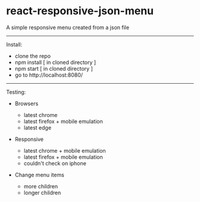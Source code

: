 # react-responsive-json-menu
A simple responsive menu created from a json file

-------------

Install:

- clone the repo
- npm install [ in cloned directory ]
- npm start [ in cloned directory ]
- go to http://localhost:8080/

-------------

Testing:

- Browsers
	- latest chrome
	- latest firefox + mobile emulation
	- latest edge

- Responsive
	- latest chrome + mobile emulation
	- latest firefox + mobile emulation
	- couldn't check on iphone

- Change menu items
	- more children
	- longer children